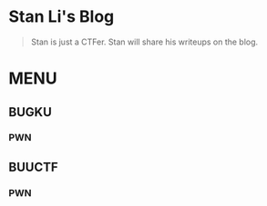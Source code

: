 # Stan Li's Blog
> Stan is just a CTFer.
> Stan will share his writeups on the blog.

# MENU

## BUGKU

### PWN

## BUUCTF

### PWN

